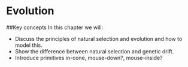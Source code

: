 # Evolution
##Key concepts
In this chapter we will:
*  Discuss the principles of natural selection and evolution and how to model this.
*  Show the difference between natural selection and genetic drift.
*  Introduce primitives in-cone, mouse-down?, mouse-inside?
